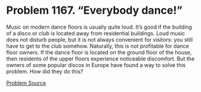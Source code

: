 # Problem 1167. “Everybody dance!”

Music on modern dance floors is usually quite loud. It’s good if the building of a disco or club is located away from residential buildings. Loud music does not disturb people, but it is not always convenient for visitors: you still have to get to the club somehow. Naturally, this is not profitable for dance floor owners. If the dance floor is located on the ground floor of the house, then residents of the upper floors experience noticeable discomfort. But the owners of some popular discos in Europe have found a way to solve this problem. How did they do this?

[Problem Source](https://www.trizland.ru/tasks/5618/)